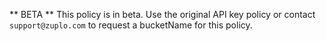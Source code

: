 ** BETA ** This policy is in beta. Use the original API key policy or contact `support@zuplo.com` to request a bucketName for this policy. 
